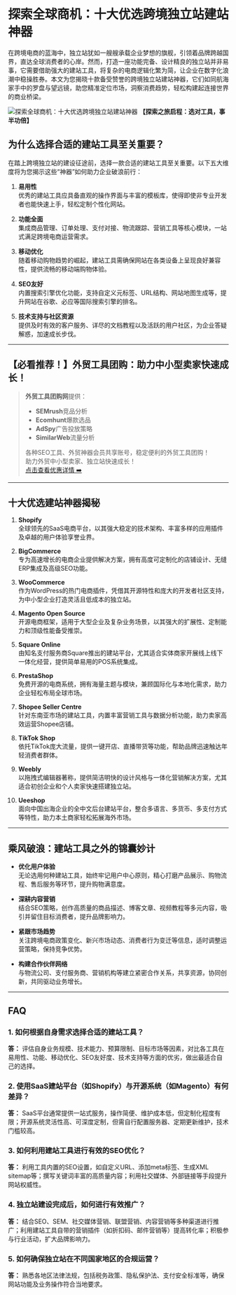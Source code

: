 # 探索全球商机：十大优选跨境独立站建站神器

在跨境电商的蓝海中，独立站犹如一艘艘承载企业梦想的旗舰，引领着品牌跨越国界，直达全球消费者的心岸。然而，打造一座功能完备、设计精良的独立站并非易事，它需要借助强大的建站工具，将复杂的电商逻辑化繁为简，让企业在数字化浪潮中稳操胜券。本文为您揭晓十款备受赞誉的跨境独立站建站神器，它们如同航海家手中的罗盘与望远镜，助您精准定位市场，洞察消费趋势，轻松构建起连接世界的商业桥梁。

![探索全球商机：十大优选跨境独立站建站神器](https://mszxdz.com/image/catalog/%E5%8D%9A%E5%AE%A2/673828c3b77b5.jpg)
**【探索之旅启程：选对工具，事半功倍】**

## 为什么选择合适的建站工具至关重要？

在踏上跨境独立站的建设征途前，选择一款合适的建站工具至关重要。以下五大维度将为您揭示这些“神器”如何助力企业破浪前行：

1. **易用性**  
   优秀的建站工具应具备直观的操作界面与丰富的模板库，使得即使非专业开发者也能快速上手，轻松定制个性化网站。

2. **功能全面**  
   集成商品管理、订单处理、支付对接、物流跟踪、营销工具等核心模块，一站式满足跨境电商运营需求。

3. **移动优化**  
   随着移动购物趋势的崛起，建站工具需确保网站在各类设备上呈现良好兼容性，提供流畅的移动端购物体验。

4. **SEO友好**  
   内置搜索引擎优化功能，支持自定义元标签、URL结构、网站地图生成等，提升网站在谷歌、必应等国际搜索引擎的排名。

5. **技术支持与社区资源**  
   提供及时有效的客户服务、详尽的文档教程以及活跃的用户社区，为企业答疑解惑，加速成长步伐。

---

## 【必看推荐！】外贸工具团购：助力中小型卖家快速成长！

> **外贸工具团购网**提供：
> - **SEMrush**竞品分析
> - **Ecomhunt**爆款选品
> - **AdSpy**广告投放策略
> - **SimilarWeb**流量分析  
>
> 各种SEO工具、外贸神器会员共享账号，稳定便利的外贸工具团购！  
> 助力外贸中小型卖家、独立站快速成长！  
> [点击查看优惠详情 ➡️](https://bit.ly/waimao518)

---

## 十大优选建站神器揭秘

1. **Shopify**  
   全球领先的SaaS电商平台，以其强大稳定的技术架构、丰富多样的应用插件及卓越的用户体验享誉业界。

2. **BigCommerce**  
   专为高速增长的电商企业提供解决方案，拥有高度可定制化的店铺设计、无缝ERP集成及高级SEO功能。

3. **WooCommerce**  
   作为WordPress的热门电商插件，凭借其开源特性和庞大的开发者社区支持，为中小型企业打造灵活且低成本的独立站。

4. **Magento Open Source**  
   开源电商框架，适用于大型企业及复杂业务场景，以其强大的扩展性、定制能力和顶级性能备受推崇。

5. **Square Online**  
   由知名支付服务商Square推出的建站平台，尤其适合实体商家开展线上线下一体化经营，提供简单易用的POS系统集成。

6. **PrestaShop**  
   免费开源的电商系统，拥有海量主题与模块，兼顾国际化与本地化需求，助力企业轻松布局全球市场。

7. **Shopee Seller Centre**  
   针对东南亚市场的建站工具，内置丰富营销工具与数据分析功能，助力卖家高效运营Shopee店铺。

8. **TikTok Shop**  
   依托TikTok庞大流量，提供一键开店、直播带货等功能，帮助品牌迅速触达年轻消费者群体。

9. **Weebly**  
   以拖拽式编辑器著称，提供简洁明快的设计风格与一体化营销解决方案，尤其适合初创企业和个人卖家快速搭建独立站。

10. **Ueeshop**  
    面向中国出海企业的全中文后台建站平台，整合多语言、多货币、多支付方式等特性，助力本土商家轻松拓展海外市场。

---

## 乘风破浪：建站工具之外的锦囊妙计

- **优化用户体验**  
  无论选用何种建站工具，始终牢记用户中心原则，精心打磨产品展示、购物流程、售后服务等环节，提升购物满意度。

- **深耕内容营销**  
  结合SEO策略，创作高质量的商品描述、博客文章、视频教程等多元内容，吸引并留住目标消费者，提升品牌影响力。

- **紧跟市场趋势**  
  关注跨境电商政策变化、新兴市场动态、消费者行为变迁等信息，适时调整运营策略，保持竞争优势。

- **构建合作伙伴网络**  
  与物流公司、支付服务商、营销机构等建立紧密合作关系，共享资源，协同创新，共同驱动业务增长。

---

## FAQ

### 1. 如何根据自身需求选择合适的建站工具？
**答：** 评估自身业务规模、技术能力、预算限制、目标市场等因素，对比各工具在易用性、功能、移动优化、SEO友好度、技术支持等方面的优劣，做出最适合自己的选择。

### 2. 使用SaaS建站平台（如Shopify）与开源系统（如Magento）有何差异？
**答：** SaaS平台通常提供一站式服务，操作简便、维护成本低，但定制化程度有限；开源系统灵活性高、可深度定制，但需自行配置服务器、定期更新维护，技术门槛较高。

### 3. 如何利用建站工具进行有效的SEO优化？
**答：** 利用工具内置的SEO设置，如自定义URL、添加meta标签、生成XML sitemap等；撰写关键词丰富的高质量内容；利用社交媒体、外部链接等手段提升网站权威性。

### 4. 独立站建设完成后，如何进行有效推广？
**答：** 结合SEO、SEM、社交媒体营销、联盟营销、内容营销等多种渠道进行推广；利用建站工具自带的营销插件（如折扣码、邮件营销等）提高转化率；积极参与行业活动，扩大品牌影响力。

### 5. 如何确保独立站在不同国家地区的合规运营？
**答：** 熟悉各地区法律法规，包括税务政策、隐私保护法、支付安全标准等，确保网站功能及业务操作符合当地要求。
